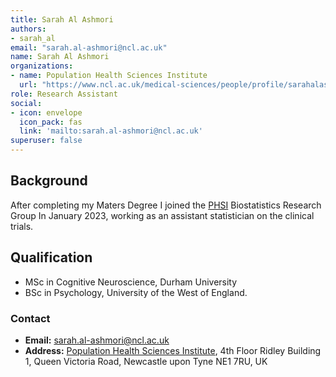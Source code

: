 ```yaml
---
title: Sarah Al Ashmori
authors:
- sarah_al
email: "sarah.al-ashmori@ncl.ac.uk"
name: Sarah Al Ashmori
organizations:
- name: Population Health Sciences Institute
  url: "https://www.ncl.ac.uk/medical-sciences/people/profile/sarahalashmori.html"
role: Research Assistant
social:
- icon: envelope
  icon_pack: fas
  link: 'mailto:sarah.al-ashmori@ncl.ac.uk'
superuser: false
---
```

## Background

After completing my Maters Degree I joined the [PHSI](https://www.ncl.ac.uk/medical-sciences/research/institutes/population-health/) Biostatistics Research Group In January 2023, working as an assistant statistician on the clinical trials.

## Qualification
 - MSc in Cognitive Neuroscience, Durham University
 - BSc in Psychology, University of the West of England.

### Contact

- __Email:__ [sarah.al-ashmori@ncl.ac.uk](mailto:sarah.al-ashmori@ncl.ac.uk)
- __Address:__ [Population Health Sciences Institute](https://www.ncl.ac.uk/medical-sciences/research/institutes/population-health/), 4th Floor Ridley Building 1, Queen Victoria Road, Newcastle upon Tyne NE1 7RU, UK

